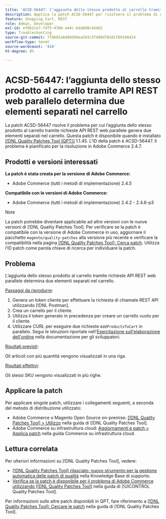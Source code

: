 ```yaml
---
title: 'ACSD-56447: l’aggiunta dello stesso prodotto al carrello tramite API REST web parallelo determina due elementi separati nel carrello'
description: Applica la patch ACSD-56447 per risolvere il problema di Adobe Commerce, in cui l’aggiunta dello stesso prodotto al carrello tramite richieste API REST web parallele genera due elementi separati nel carrello.
feature: Shopping Cart, REST
role: Admin, Developer
exl-id: ef0b2ce7-74f5-47b6-a44c-bda898c444b2
type: Troubleshooting
source-git-commit: 7fdb02a6d89d50ea593c5fd99d78101f89198424
workflow-type: tm+mt
source-wordcount: '416'
ht-degree: 0%

---
```


# ACSD-56447: l’aggiunta dello stesso prodotto al carrello tramite API REST web parallelo determina due elementi separati nel carrello

La patch ACSD-56447 risolve il problema per cui l’aggiunta dello stesso prodotto al carrello tramite richieste API REST web parallele genera due elementi separati nel carrello. Questa patch è disponibile quando è installato [[!DNL Quality Patches Tool (QPT)]](https://experienceleague.adobe.com/it/docs/commerce-operations/tools/quality-patches-tool/quality-patches-tool-to-self-serve-quality-patches) 1.1.45. L’ID della patch è ACSD-56447. Il problema è pianificato per la risoluzione in Adobe Commerce 2.4.7.

## Prodotti e versioni interessati

**La patch è stata creata per la versione di Adobe Commerce:**

* Adobe Commerce (tutti i metodi di implementazione) 2.4.5

**Compatibile con le versioni di Adobe Commerce:**

* Adobe Commerce (tutti i metodi di implementazione) 2.4.2 - 2.4.6-p3

>[!NOTE]
>
>La patch potrebbe diventare applicabile ad altre versioni con le nuove versioni di [!DNL Quality Patches Tool]. Per verificare se la patch è compatibile con la versione di Adobe Commerce in uso, aggiornare il pacchetto `magento/quality-patches` alla versione più recente e verificare la compatibilità nella pagina [[!DNL Quality Patches Tool]: Cerca patch](https://experienceleague.adobe.com/tools/commerce-quality-patches/index.html?lang=it). Utilizza l’ID patch come parola chiave di ricerca per individuare la patch.

## Problema

L’aggiunta dello stesso prodotto al carrello tramite richieste API REST web parallele determina due elementi separati nel carrello.

<u>Passaggi da riprodurre</u>:

1. Genera un token cliente per effettuare la richiesta di chiamate REST API utilizzando [!DNL Postman].
1. Crea un carrello per il cliente.
1. Utilizza il token generato in precedenza per creare un carrello vuoto per il cliente.
1. Utilizzare CURL per eseguire due richieste `AddProductsToCart` in parallelo. Segui le istruzioni riportate nell&#39;[Esercitazione sull&#39;elaborazione dell&#39;ordine](https://developer.adobe.com/commerce/webapi/rest/tutorials/orders/) nella documentazione per gli sviluppatori.

<u>Risultati previsti</u>:

Gli articoli con più quantità vengono visualizzati in una riga.

<u>Risultati effettivi</u>:

Gli stessi SKU vengono visualizzati in più righe.

## Applicare la patch

Per applicare singole patch, utilizzare i collegamenti seguenti, a seconda del metodo di distribuzione utilizzato:

* Adobe Commerce o Magento Open Source on-premise: [[!DNL Quality Patches Tool] > Utilizzo](/help/tools/quality-patches-tool/usage.md) nella guida di [!DNL Quality Patches Tool].
* Adobe Commerce su infrastruttura cloud: [Aggiornamenti e patch > Applica patch](https://experienceleague.adobe.com/docs/commerce-cloud-service/user-guide/develop/upgrade/apply-patches.html?lang=it) nella guida Commerce su infrastruttura cloud.

## Lettura correlata

Per ulteriori informazioni su [!DNL Quality Patches Tool], vedere:

* [[!DNL Quality Patches Tool] rilasciato: nuovo strumento per la gestione automatica delle patch di qualità](https://experienceleague.adobe.com/it/docs/commerce-operations/tools/quality-patches-tool/quality-patches-tool-to-self-serve-quality-patches) nella Knowledge Base di supporto.
* [Verifica se la patch è disponibile per il problema di Adobe Commerce utilizzando  [!DNL Quality Patches Tool]](/help/tools/quality-patches-tool/patches-available-in-qpt/check-patch-for-magento-issue-with-magento-quality-patches.md) nella guida di [!UICONTROL Quality Patches Tool].


Per informazioni sulle altre patch disponibili in QPT, fare riferimento a [[!DNL Quality Patches Tool]: Cercare le patch](https://experienceleague.adobe.com/tools/commerce-quality-patches/index.html?lang=it) nella guida di [!DNL Quality Patches Tool].
